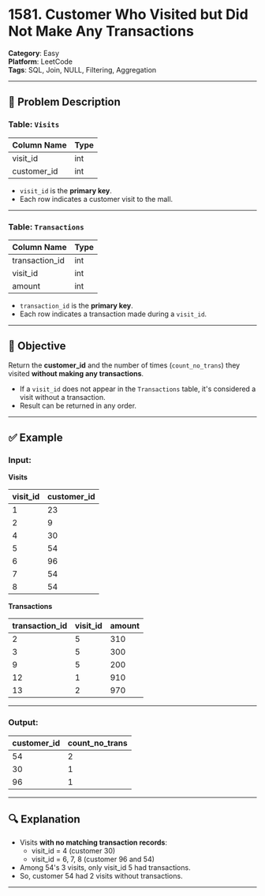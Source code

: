 # 1581. Customer Who Visited but Did Not Make Any Transactions

**Category**: Easy  
**Platform**: LeetCode  
**Tags**: SQL, Join, NULL, Filtering, Aggregation

---

## 🧾 Problem Description

### Table: `Visits`

| Column Name | Type |
|-------------|------|
| visit_id    | int  |
| customer_id | int  |

- `visit_id` is the **primary key**.
- Each row indicates a customer visit to the mall.

---

### Table: `Transactions`

| Column Name    | Type |
|----------------|------|
| transaction_id | int  |
| visit_id       | int  |
| amount         | int  |

- `transaction_id` is the **primary key**.
- Each row indicates a transaction made during a `visit_id`.

---

## 🎯 Objective

Return the **customer_id** and the number of times (`count_no_trans`) they visited **without making any transactions**.

- If a `visit_id` does not appear in the `Transactions` table, it's considered a visit without a transaction.
- Result can be returned in any order.

---

## ✅ Example

### Input:

**Visits**

| visit_id | customer_id |
|----------|-------------|
| 1        | 23          |
| 2        | 9           |
| 4        | 30          |
| 5        | 54          |
| 6        | 96          |
| 7        | 54          |
| 8        | 54          |

**Transactions**

| transaction_id | visit_id | amount |
|----------------|----------|--------|
| 2              | 5        | 310    |
| 3              | 5        | 300    |
| 9              | 5        | 200    |
| 12             | 1        | 910    |
| 13             | 2        | 970    |

---

### Output:

| customer_id | count_no_trans |
|-------------|----------------|
| 54          | 2              |
| 30          | 1              |
| 96          | 1              |

---

## 🔍 Explanation

- Visits **with no matching transaction records**:
  - visit_id = 4 (customer 30)
  - visit_id = 6, 7, 8 (customer 96 and 54)
- Among 54's 3 visits, only visit_id 5 had transactions.
- So, customer 54 had 2 visits without transactions.

---